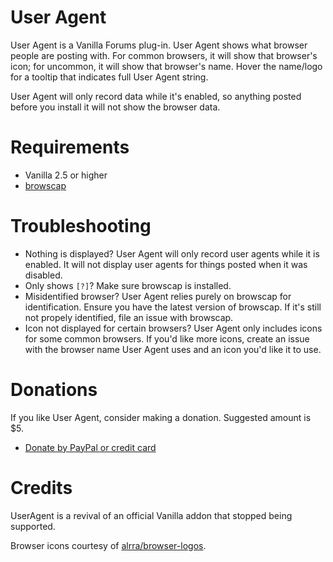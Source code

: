User Agent
=========

User Agent is a Vanilla Forums plug-in. User Agent shows what browser people are posting with. For common browsers, it will show that browser's icon; for uncommon, it will show that browser's name. Hover the name/logo for a tooltip that indicates full User Agent string.

User Agent will only record data while it's enabled, so anything posted before you install it will not show the browser data.


Requirements
=========

* Vanilla 2.5 or higher
* [browscap](http://browscap.org/)


Troubleshooting
=========

* Nothing is displayed? User Agent will only record user agents while it is enabled. It will not display user agents for things posted when it was disabled.
* Only shows `[?]`? Make sure browscap is installed.
* Misidentified browser? User Agent relies purely on browscap for identification. Ensure you have the latest version of browscap. If it's still not propely identified, file an issue with browscap.
* Icon not displayed for certain browsers? User Agent only includes icons for some common browsers. If you'd like more icons, create an issue with the browser name User Agent uses and an icon you'd like it to use.


Donations
=========

If you like User Agent, consider making a donation. Suggested amount is $5.

* [Donate by PayPal or credit card](https://www.paypal.com/cgi-bin/webscr?cmd=_donations&business=jason.barnabe@gmail.com&item_name=Contribution+for+User+Agent)

Credits
=========

UserAgent is a revival of an official Vanilla addon that stopped being supported.

Browser icons courtesy of [alrra/browser-logos](https://github.com/alrra/browser-logos).
